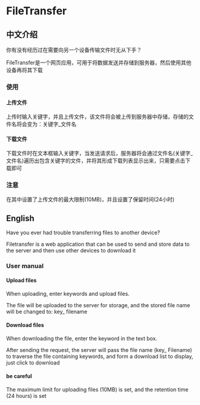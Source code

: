 # FileTransfer

## 中文介绍

你有没有经历过在需要向另一个设备传输文件时无从下手？

FileTransfer是一个网页应用，可用于将数据发送并存储到服务器，然后使用其他设备再将其下载

### 使用

#### 上传文件

上传时输入关键字，并且上传文件，该文件将会被上传到服务器中存储，存储的文件名将会变为：关键字_文件名

#### 下载文件

下载文件时在文本框输入关键字，当发送请求后，服务器将会通过文件名(关键字_文件名)遍历出包含关键字的文件，并将其形成下载列表显示出来，只需要点击下载即可

### 注意

在其中设置了上传文件的最大限制(10MB)，并且设置了保留时间(24小时)

## English

Have you ever had trouble transferring files to another device?

Filetransfer is a web application that can be used to send and store data to the server and then use other devices to download it

### User manual

#### Upload files

When uploading, enter keywords and upload files. 

The file will be uploaded to the server for storage, and the stored file name will be changed to: key_ filename

#### Download files

When downloading the file, enter the keyword in the text box. 

After sending the request, the server will pass the file name (key_ Filename) to traverse the file containing keywords, and form a download list to display, just click to download



#### be careful

The maximum limit for uploading files (10MB) is set, and the retention time (24 hours) is set



